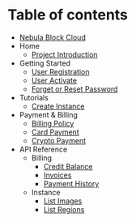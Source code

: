 # Table of contents

* [Nebula Block Cloud](README.md)
* Home
    * [Project Introduction](Home/Project_Introduction.md)
* Getting Started
    * [User Registration](Getting_Started/User_Registration.md)
    * [User Activate](Getting_Started/User_Activate.md)
    * [Forget or Reset Password](Getting_Started/Forget_and_Reset_Password.md)
* Tutorials
    * [Create Instance](Tutorials/Create_Instance.md)
* Payment & Billing
    * [Billing Policy](Payment_and_Billing/Billing_Policy.md)
    * [Card Payment](Payment_and_Billing/Card_Payment.md)
    * [Crypto Payment](Payment_and_Billing/Crypto_Payment.md)
* API Reference
    * Billing
        * [Credit Balance](API_Reference/Billing_Resources/Credit_Balance.md)
        * [Invoices](API_Reference/Billing_Resources/Invoices.md)
        * [Payment History](API_Reference/Billing_Resources/Payment_History.md)
    * Instance
        * [List Images](API_Reference/Instance/List_images.md)
        * [List Regions](API_Reference/Instance/List_region.md)
